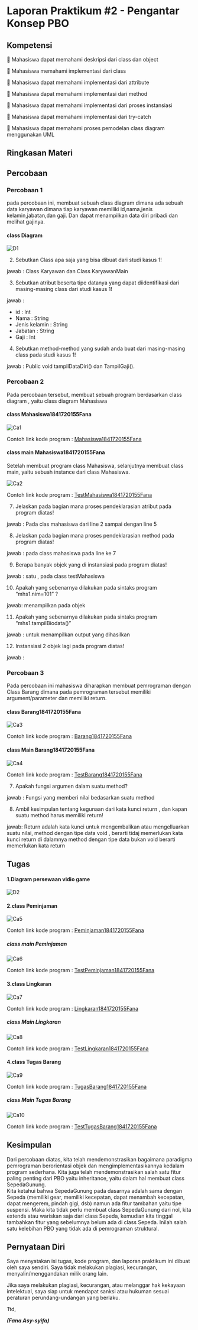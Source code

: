 # Laporan Praktikum #2 - Pengantar Konsep PBO

## Kompetensi

 Mahasiswa dapat memahami deskripsi dari class dan object 

 Mahasiswa memahami implementasi dari class 

 Mahasiswa dapat memahami implementasi dari attribute 

 Mahasiswa dapat memahami implementasi dari method 

 Mahasiswa dapat memahami implementasi dari proses instansiasi

 Mahasiswa dapat memahami implementasi dari try-catch 

 Mahasiswa dapat memahami proses pemodelan class diagram menggunakan UML 

## Ringkasan Materi


## Percobaan

### Percobaan 1
pada percobaan ini, membuat sebuah class diagram dimana ada sebuah data karyawan dimana tiap karyawan memiliki id,nama,jenis kelamin,jabatan,dan gaji. Dan dapat menampilkan data diri pribadi dan melihat gajinya.
#### class Diagram

![D1](img/D1.PNG)

2. Sebutkan Class apa saja yang bisa dibuat dari studi kasus 1!

jawab :
Class Karyawan dan Class KaryawanMain

3. Sebutkan atribut beserta tipe datanya yang dapat diidentifikasi dari masing-masing class dari studi kasus 1! 

jawab :
- id : Int 
- Nama : String 
- Jenis kelamin : String
- Jabatan : String 
- Gaji  : Int

4. Sebutkan method-method yang sudah anda buat dari masing-masing class pada studi kasus 1! 

jawab :
Public void tampilDataDiri() dan  TampilGaji().

### Percobaan 2

Pada percobaan tersebut, membuat sebuah program berdasarkan class diagram , yaitu class diagram Mahasiswa

#### class Mahasiswa1841720155Fana

![Ca1](img/Ca1.PNG)

Contoh link kode program : [Mahasiswa1841720155Fana](../../src/1_Pengantar_Konsep_PBO/Mahasiswa1841720155Fana.java)

#### class main Mahasiswa1841720155Fana

Setelah membuat program class Mahasiswa, selanjutnya membuat class main, yaitu sebuah instance dari class Mahasiswa.


![Ca2](img/Ca2.PNG)

Contoh link kode program : [TestMahasiswa1841720155Fana](../../src/1_Pengantar_Konsep_PBO/TestMahasiswa1841720155Fana.java)

7. Jelaskan pada bagian mana proses pendeklarasian atribut pada program diatas!

jawab :
Pada clas mahasiswa dari  line 2 sampai dengan line 5

8. Jelaskan pada bagian mana proses pendeklarasian method pada program diatas! 

jawab :
pada class mahasiswa pada line ke 7

9. Berapa banyak objek yang di instansiasi pada program diatas! 

jawab :
satu ,  pada class  testMahasiswa

10. Apakah yang sebenarnya dilakukan pada sintaks program “mhs1.nim=101” ? 

jawab:
menampilkan pada objek

11. Apakah yang sebenarnya dilakukan pada sintaks program “mhs1.tampilBiodata()” 

jawab :
untuk  menampilkan output yang  dihasilkan

12. Instansiasi 2 objek lagi pada program diatas! 

jawab :

### Percobaan 3

Pada percobaan ini mahasiswa diharapkan membuat pemrograman dengan Class Barang dimana pada pemrograman tersebut memiliki argument/parameter dan memiliki return.

#### class Barang1841720155Fana

![Ca3](img/Ca3.PNG)

Contoh link kode program : [Barang1841720155Fana](../../src/1_Pengantar_Konsep_PBO/Barang1841720155Fana.java)

#### class Main Barang1841720155Fana

![Ca4](img/Ca4.PNG)

Contoh link kode program : [TestBarang1841720155Fana](../../src/1_Pengantar_Konsep_PBO/TestBarang1841720155Fana.java)

7. Apakah fungsi argumen dalam suatu method? 

jawab :
Fungsi  yang  memberi nilai bedasarkan suatu method

8. Ambil kesimpulan tentang kegunaan dari kata kunci return , dan kapan suatu method harus memiliki return!

jawab:
Return adalah kata kunci untuk mengembalikan atau mengelluarkan suatu nilai, method  dengan tipe data void , berarti tidaj memerlukan kata kunci return di dalamnya method dengan tipe data bukan void berarti memerlukan kata return

## Tugas


#### 1.Diagram persewaan vidio game

![D2](img/D2.PNG)

#### 2.class Peminjaman

![Ca5](img/Ca5.PNG)

Contoh link kode program : [Peminjaman1841720155Fana](../../src/1_Pengantar_Konsep_PBO/Peminjaman1841720155Fana.java)

##### class main Peminjaman

![Ca6](img/Ca6.PNG)

Contoh link kode program : [TestPeminjaman1841720155Fana](../../src/1_Pengantar_Konsep_PBO/TestPeminjaman1841720155Fana.java)

#### 3.class Lingkaran

![Ca7](img/Ca7.PNG)

Contoh link kode program : [Lingkaran1841720155Fana](../../src/1_Pengantar_Konsep_PBO/Lingkaran1841720155Fana.java)

##### class Main Lingkaran

![Ca8](img/Ca8.PNG)

Contoh link kode program : [TestLingkaran1841720155Fana](../../src/1_Pengantar_Konsep_PBO/TestLingkaran1841720155Fana.java)

#### 4.class Tugas Barang 

![Ca9](img/Ca9.PNG)

Contoh link kode program : [TugasBarang1841720155Fana](../../src/1_Pengantar_Konsep_PBO/TugasBarang1841720155Fana.java)

##### class Main Tugas Barang

![Ca10](img/Ca10.PNG)

Contoh link kode program : [TestTugasBarang1841720155Fana](../../src/1_Pengantar_Konsep_PBO/TestTugasBarang1841720155Fana.java)

## Kesimpulan

Dari percobaan diatas, kita telah mendemonstrasikan bagaimana paradigma pemrograman berorientasi objek dan 
mengimplementasikannya kedalam program sederhana. Kita juga telah mendemonstrasikan salah satu fitur paling 
penting dari PBO yaitu inheritance, yaitu dalam hal membuat class SepedaGunung.  
Kita ketahui bahwa SepedaGunung pada dasarnya adalah sama dengan Sepeda (memiliki gear, memiliki kecepatan,
dapat menambah kecepatan, dapat mengerem, pindah gigi, dsb) namun ada fitur tambahan yaitu tipe suspensi.
Maka kita tidak perlu membuat class SepedaGunung dari nol, kita extends atau wariskan saja dari class Sepeda,
kemudian kita tinggal tambahkan fitur yang sebelumnya belum ada di class Sepeda. Inilah salah satu kelebihan 
PBO yang tidak ada di pemrograman struktural. 

## Pernyataan Diri

Saya menyatakan isi tugas, kode program, dan laporan praktikum ini dibuat oleh saya sendiri. Saya tidak melakukan plagiasi, kecurangan, menyalin/menggandakan milik orang lain.

Jika saya melakukan plagiasi, kecurangan, atau melanggar hak kekayaan intelektual, saya siap untuk mendapat sanksi atau hukuman sesuai peraturan perundang-undangan yang berlaku.

Ttd,

***(Fana Asy-syifa)*** 
